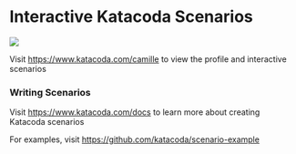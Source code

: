 # Interactive Katacoda Scenarios

[![](http://shields.katacoda.com/katacoda/camille/count.svg)](https://www.katacoda.com/camille "Get your profile on Katacoda.com")

Visit https://www.katacoda.com/camille to view the profile and interactive scenarios

### Writing Scenarios
Visit https://www.katacoda.com/docs to learn more about creating Katacoda scenarios

For examples, visit https://github.com/katacoda/scenario-example
